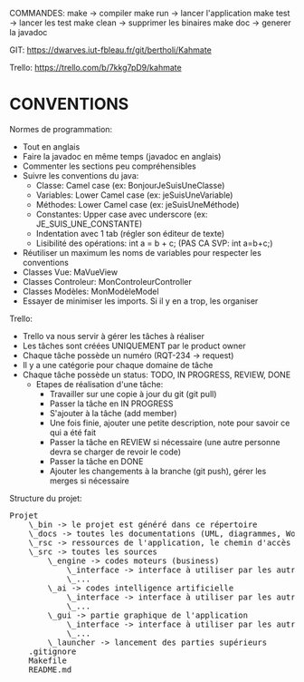 COMMANDES:
	make -> compiler
	make run -> lancer l'application
	make test -> lancer les test
	make clean -> supprimer les binaires
	make doc -> generer la javadoc

GIT: https://dwarves.iut-fbleau.fr/git/bertholi/Kahmate

Trello: https://trello.com/b/7kkg7pD9/kahmate

# CONVENTIONS

Normes de programmation:
* Tout en anglais
* Faire la javadoc en même temps (javadoc en anglais)
* Commenter les sections peu compréhensibles
* Suivre les conventions du java:
    * Classe: Camel case (ex: BonjourJeSuisUneClasse)
    * Variables: Lower Camel case (ex: jeSuisUneVariable)
    * Méthodes: Lower Camel case (ex: jeSuisUneMéthode)
    * Constantes: Upper case avec underscore (ex: JE_SUIS_UNE_CONSTANTE)
    * Indentation avec 1 tab (régler son éditeur de texte)
    * Lisibilité des opérations: int a = b + c; (PAS CA SVP: int a=b+c;)
* Réutiliser un maximum les noms de variables pour respecter les conventions
* Classes Vue: MaVueView
* Classes Controleur: MonControleurController
* Classes Modèles: MonModèleModel
* Essayer de minimiser les imports. Si il y en a trop, les organiser

Trello:
* Trello va nous servir à gérer les tâches à réaliser
* Les tâches sont créées UNIQUEMENT par le product owner
* Chaque tâche possède un numéro (RQT-234 -> request)
* Il y a une catégorie pour chaque domaine de tâche
* Chaque tâche possède un status: TODO, IN PROGRESS, REVIEW, DONE
    * Etapes de réalisation d'une tâche:
        * Travailler sur une copie à jour du git (git pull)
        * Passer la tâche en IN PROGRESS
        * S'ajouter à la tâche (add member)
        * Une fois finie, ajouter une petite description, note pour savoir ce qui a été fait
        * Passer la tâche en REVIEW si nécessaire (une autre personne devra se charger de revoir le code)
        * Passer la tâche en DONE
        * Ajouter les changements à la branche (git push), gérer les merges si nécessaire

Structure du projet:

<pre>
Projet
    \_bin -> le projet est généré dans ce répertoire
    \_docs -> toutes les documentations (UML, diagrammes, Words...) sont ici
    \_rsc -> ressources de l'application, le chemin d'accès classique sera ../rsc/image.png dans le code
    \_src -> toutes les sources
        \_engine -> codes moteurs (business)
            \_interface -> interface à utiliser par les autres systèmes
            \_...
        \_ai -> codes intelligence artificielle
            \_interface -> interface à utiliser par les autres systèmes
            \_...
        \_gui -> partie graphique de l'application
            \_interface -> interface à utiliser par les autres systèmes
            \_...
        \_launcher -> lancement des parties supérieurs
    .gitignore
    Makefile
    README.md
</pre>